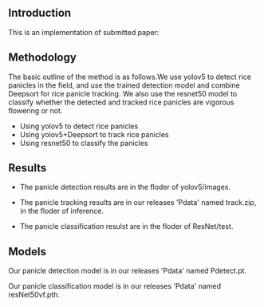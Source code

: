 ## Introduction

This is an implementation of submitted paper:



## Methodology

The basic outline of the method is as follows.We use yolov5 to detect rice panicles in the field, and use the trained detection model and combine Deepsort for rice panicle tracking. We also use the resnet50 model to classify whether the detected and tracked rice panicles are vigorous flowering or not.
- Using yolov5 to detect rice panicles
- Using yolov5+Deepsort to track rice panicles
- Using resnet50 to classify the panicles

 ## Results
 - The panicle detection results are in the floder of yolov5/images.
 
 - The panicle tracking results are in our releases 'Pdata' named  track.zip, in the floder of inference.
 
 - The panicle classification resulst are in the floder of ResNet/test.
 
## Models
Our panicle detection model is in our releases 'Pdata' named Pdetect.pt.

Our panicle classification model is in our releases 'Pdata' named resNet50vf.pth.


